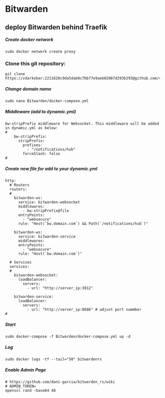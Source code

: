 # Bitwarden
## deploy Bitwarden behind Traefik

##### Create docker network
```
sudo docker network create proxy
```

### Clone this git repository:
```
git clone https://vdarkobar:2211620c9da5dab0c7bb77e9aeb02087d293b293@github.com/vdarkobar/Bitwarden.git
```

##### Change domain name
```
sudo nano Bitwarden/docker-compose.yml
```
##### Middleware (add to dynamic.yml)
```
bw-stripPrefix middleware for Websocket. This middleware will be added in dynamic.yml as below:
#
    bw-stripPrefix:
      stripPrefix:
        prefixes:
          - "/notifications/hub"
        forceSlash: false
#
```
##### Create new file for add to your dynamic.yml
```
http:
  # Routers
  routers:
  #
    bitwarden-ws:
      service: bitwarden-websocket
      middlewares:
        - bw-stripPrefix@file
      entryPoints:
        - "websecure"
      rule: "Host(`bw.domain.com`) && Path(`/notifications/hub`)"

    bitwarden-ws:
      service: bitwarden-service
      middlewares:
      entryPoints:
        - "websecure"
      rule: "Host(`bw.domain.com`)"

  # Services
  services:
  #
    bitwarden-websocket:
      loadBalancer:
        servers:
          - url: "http://server_ip:3012"

    bitwarden-service:
      loadBalancer:
        servers:
          - url: "http://server_ip:8686" # adjust port nummber
#
```

##### Start
```
sudo docker-compose -f Bitwarden/docker-compose.yml up -d
```
##### Log
```
sudo docker logs -tf --tail="50" bitwardenrs
```

##### Enable Admin Page
```
# https://github.com/dani-garcia/bitwarden_rs/wiki
# ADMIN_TOKEN=
openssl rand -base64 48
```
